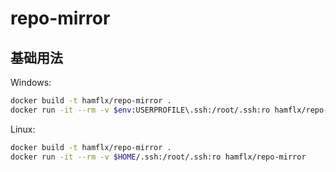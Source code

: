 # repo-mirror

## 基础用法

Windows:

```bash
docker build -t hamflx/repo-mirror .
docker run -it --rm -v $env:USERPROFILE\.ssh:/root/.ssh:ro hamflx/repo-mirror
```

Linux:

```bash
docker build -t hamflx/repo-mirror .
docker run -it --rm -v $HOME/.ssh:/root/.ssh:ro hamflx/repo-mirror
```

